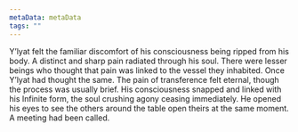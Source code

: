 ```yaml
---
metaData: metaData
tags: ""
---
```


Y’lyat felt the familiar discomfort of his consciousness being ripped from his body. A distinct and sharp pain radiated through his soul. There were lesser beings who thought that pain was linked to the vessel they inhabited. Once Y’lyat had thought the same. The pain of transference felt eternal, though the process was usually brief. His consciousness snapped and linked with his Infinite form, the soul crushing agony ceasing immediately. He opened his eyes to see the others around the table open theirs at the same moment. A meeting had been called.